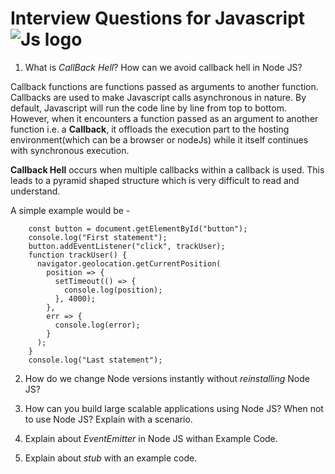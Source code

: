 # Interview Questions for Javascript ![Js logo](https://d2eip9sf3oo6c2.cloudfront.net/tags/images/000/000/205/square_280/javascriptlang.png)

1. What is _CallBack Hell_? How can we avoid callback hell in Node JS?

Callback functions are functions passed as arguments to another function. Callbacks are used to make Javascript calls asynchronous in nature. By default, Javascript will run the code line by line from top to bottom. However, when it encounters a function passed as an argument to another function i.e. a **Callback**, it offloads the execution part to the hosting environment(which can be a browser or nodeJs) while it itself continues with synchronous execution.

**Callback Hell** occurs when multiple callbacks within a callback is used. This leads to a pyramid shaped structure which is very difficult to read and understand.

A simple example would be -

```
    const button = document.getElementById("button");
    console.log("First statement");
    button.addEventListener("click", trackUser);
    function trackUser() {
      navigator.geolocation.getCurrentPosition(
        position => {
          setTimeout(() => {
            console.log(position);
          }, 4000);
        },
        err => {
          console.log(error);
        }
      );
    }
    console.log("Last statement");

```

2. How do we change Node versions instantly without _reinstalling_ Node JS?

3. How can you build large scalable applications using Node JS? When not to use Node JS? Explain with a scenario.

4. Explain about _EventEmitter_ in Node JS withan Example Code.

5. Explain about _stub_ with an example code.
